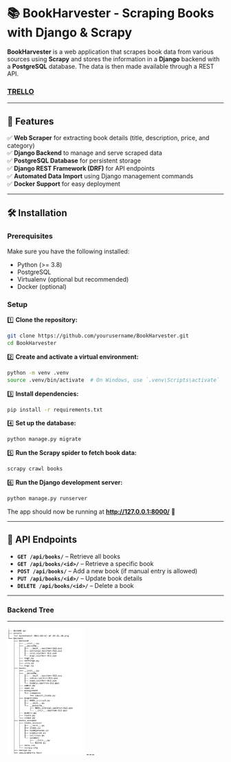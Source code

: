 # 📚 BookHarvester - Scraping Books with Django & Scrapy


**BookHarvester** is a web application that scrapes book data from various sources using **Scrapy** and stores the information in a **Django** backend with a **PostgreSQL** database. The data is then made available through a REST API.  


### [TRELLO](https://trello.com/b/s0BTyezj/project-iii)

---


## 🚀 Features  

✅ **Web Scraper** for extracting book details (title, description, price, and category)  
✅ **Django Backend** to manage and serve scraped data  
✅ **PostgreSQL Database** for persistent storage  
✅ **Django REST Framework (DRF)** for API endpoints  
✅ **Automated Data Import** using Django management commands  
✅ **Docker Support** for easy deployment  

---


## 🛠️ Installation  

### Prerequisites  
Make sure you have the following installed:  
- Python (>= 3.8)  
- PostgreSQL  
- Virtualenv (optional but recommended)  
- Docker (optional)  



### Setup  

1️⃣ **Clone the repository:**  
```sh
git clone https://github.com/yourusername/BookHarvester.git
cd BookHarvester
```

2️⃣ **Create and activate a virtual environment:**  
```sh
python -m venv .venv
source .venv/bin/activate  # On Windows, use `.venv\Scripts\activate`
```

3️⃣ **Install dependencies:**  
```sh
pip install -r requirements.txt
```

4️⃣ **Set up the database:**  
```sh
python manage.py migrate
```

5️⃣ **Run the Scrapy spider to fetch book data:**  
```sh
scrapy crawl books
```

6️⃣ **Run the Django development server:**  
```sh
python manage.py runserver
```

The app should now be running at **http://127.0.0.1:8000/** 🎉  

---

## 📡 API Endpoints  

- **`GET /api/books/`** – Retrieve all books  
- **`GET /api/books/<id>/`** – Retrieve a specific book  
- **`POST /api/books/`** – Add a new book (if manual entry is allowed)  
- **`PUT /api/books/<id>/`** – Update book details  
- **`DELETE /api/books/<id>/`** – Delete a book  

---


### Backend Tree 
---
<img src="./assets/Screenshot 2025-03-17 at 20.23.16.png" alt="backend tree" width="180"  height="300"/>
---
